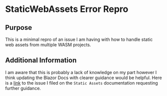 # StaticWebAssets Error Repro

## Purpose

This is a minimal repro of an issue I am having with how to handle static web assets from multiple WASM projects.

## Additional Information
I am aware that this is probably a lack of knowledge on my part however I think updating the Blazor Docs with clearer guidance would be helpful.
Here is a [link]([url](https://github.com/dotnet/AspNetCore.Docs/issues/31780)https://github.com/dotnet/AspNetCore.Docs/issues/31780) to the issue I filed on the `Static Assets` documentation requesting further guidance.
